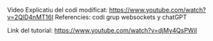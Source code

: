 Video Explicatiu del codi modificat: https://www.youtube.com/watch?v=2QlD4nMT16I Referencies: codi grup websockets y chatGPT

Link del tutorial: https://www.youtube.com/watch?v=djMy4QsPWiI
